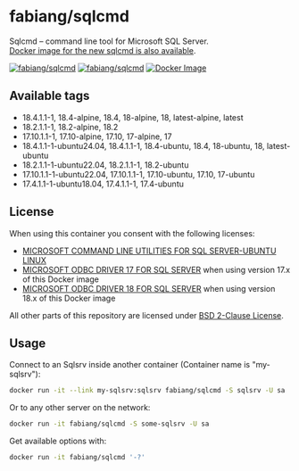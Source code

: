# fabiang/sqlcmd

Sqlcmd – command line tool for Microsoft SQL Server.  
[Docker image for the new sqlcmd is also available](https://github.com/fabiang/docker-go-sqlcmd).

[![fabiang/sqlcmd](https://img.shields.io/docker/pulls/fabiang/sqlcmd.svg)](https://hub.docker.com/r/fabiang/sqlcmd)
[![fabiang/sqlcmd](https://badgen.net/github/license/fabiang/docker-sqlcmd)](https://github.com/fabiang/docker-sqlcmd)
[![Docker Image](https://github.com/fabiang/docker-sqlcmd/actions/workflows/docker.yml/badge.svg)](https://github.com/fabiang/docker-sqlcmd/actions/workflows/docker.yml)

## Available tags

* 18.4.1.1-1, 18.4-alpine, 18.4, 18-alpine, 18, latest-alpine, latest
* 18.2.1.1-1, 18.2-alpine, 18.2
* 17.10.1.1-1, 17.10-alpine, 17.10, 17-alpine, 17
* 18.4.1.1-1-ubuntu24.04, 18.4.1.1-1, 18.4-ubuntu, 18.4, 18-ubuntu, 18, latest-ubuntu
* 18.2.1.1-1-ubuntu22.04, 18.2.1.1-1, 18.2-ubuntu
* 17.10.1.1-1-ubuntu22.04, 17.10.1.1-1, 17.10-ubuntu, 17.10, 17-ubuntu
* 17.4.1.1-1-ubuntu18.04, 17.4.1.1-1, 17.4-ubuntu

## License

When using this container you consent with the following licenses:

- [MICROSOFT COMMAND LINE UTILITIES FOR SQL SERVER-UBUNTU LINUX](http://go.microsoft.com/fwlink/?LinkId=746949)
- [MICROSOFT ODBC DRIVER 17 FOR SQL SERVER](licenses/msodbcsql17/LICENSE.txt) when using version 17.x of this Docker image
- [MICROSOFT ODBC DRIVER 18 FOR SQL SERVER](licenses/msodbcsql18/LICENSE.txt) when using version 18.x of this Docker image

All other parts of this repository are licensed under [BSD 2-Clause License](LICENSE.md).

## Usage

Connect to an Sqlsrv inside another container (Container name is "my-sqlsrv"):

```bash
docker run -it --link my-sqlsrv:sqlsrv fabiang/sqlcmd -S sqlsrv -U sa
```

Or to any other server on the network:

```bash
docker run -it fabiang/sqlcmd -S some-sqlsrv -U sa
```

Get available options with:

```bash
docker run -it fabiang/sqlcmd '-?'
```
